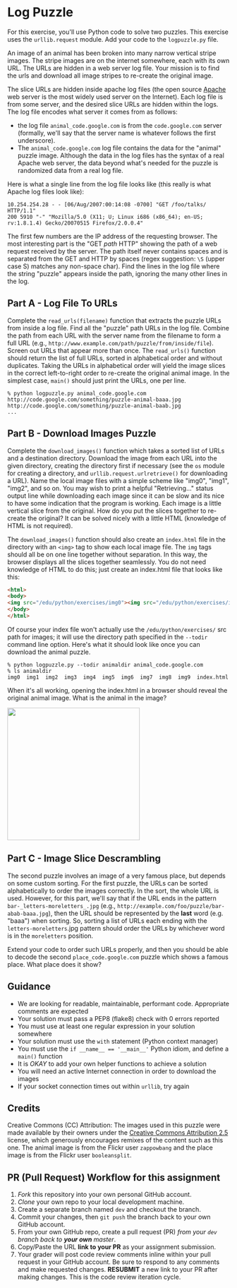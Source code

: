 # Log Puzzle
For this exercise, you'll use Python code to solve two puzzles. This exercise uses the `urllib.request` module. Add your code to the `logpuzzle.py` file.

An image of an animal has been broken into many narrow vertical stripe images. The stripe images are on the internet somewhere, each with its own URL. The URLs are hidden in a web server log file. Your mission is to find the urls and download all image stripes to re-create the original image.

The slice URLs are hidden inside apache log files (the open source [Apache](http://httpd.apache.org/) web server is the most widely used server on the Internet). Each log file is from some server, and the desired slice URLs are hidden within the logs. The log file encodes what server it comes from as follows:

- the log file `animal_code.google.com` is from the `code.google.com` server (formally, we'll say that the server name is whatever follows the first underscore).
- The `animal_code.google.com` log file contains the data for the "animal" puzzle image. Although the data in the log files has the syntax of a real Apache web server, the data beyond what's needed for the puzzle is randomized data from a real log file.

Here is what a single line from the log file looks like (this really is what Apache log files look like):
```
10.254.254.28 - - [06/Aug/2007:00:14:08 -0700] "GET /foo/talks/ HTTP/1.1"
200 5910 "-" "Mozilla/5.0 (X11; U; Linux i686 (x86_64); en-US; rv:1.8.1.4) Gecko/20070515 Firefox/2.0.0.4"
```
The first few numbers are the IP address of the requesting browser. The most interesting part is the "GET _path_ HTTP" showing the path of a web request received by the server. The path itself never contains spaces and is separated from the GET and HTTP by spaces (regex suggestion: `\S` (upper case S) matches any non-space char). Find the lines in the log file where the string "puzzle" appears inside the path, ignoring the many other lines in the log.

## Part A - Log File To URLs
Complete the `read_urls(filename)` function that extracts the puzzle URLs from inside a log file. Find all the "puzzle" path URLs in the log file. Combine the path from each URL with the server name from the filename to form a full URL (e.g., `http://www.example.com/path/puzzle/from/inside/file`). Screen out URLs that appear more than once. The `read_urls()` function should return the list of full URLs, sorted in alphabetical order and without duplicates. Taking the URLs in alphabetical order will yield the image slices in the correct left-to-right order to re-create the original animal image. In the simplest case, `main()` should just print the URLs, one per line.

```console
% python logpuzzle.py animal_code.google.com
http://code.google.com/something/puzzle-animal-baaa.jpg
http://code.google.com/something/puzzle-animal-baab.jpg
...
```

## Part B - Download Images Puzzle
Complete the `download_images()` function which takes a sorted list of URLs and a destination directory. Download the image from each URL into the given directory, creating the directory first if necessary (see the `os` module for creating a directory, and `urllib.request.urlretrieve()` for downloading a URL). Name the local image files with a simple scheme like "img0", "img1", "img2", and so on. You may wish to print a helpful "Retrieving..." status output line while downloading each image since it can be slow and its nice to have some indication that the program is working. Each image is a little vertical slice from the original. How do you put the slices together to re-create the original? It can be solved nicely with a little HTML (knowledge of HTML is not required).

The `download_images()` function should also create an `index.html` file in the directory with an `<img>` tag to show each local image file. The `img` tags should all be on one line together without separation. In this way, the browser displays all the slices together seamlessly. You do not need knowledge of HTML to do this; just create an index.html file that looks like this:

```html
<html>
<body>
<img src="/edu/python/exercises/img0"><img src="/edu/python/exercises/img1"><img src="/edu/python/exercises/img2">...
</body>
</html>
```

Of course your index file won't actually use the `/edu/python/exercises/` src path for images; it will use the directory path specified in the `--todir` command line option. Here's what it should look like once you can download the animal puzzle.

```
% python logpuzzle.py --todir animaldir animal_code.google.com
% ls animaldir
img0  img1  img2  img3  img4  img5  img6  img7  img8  img9  index.html
```

When it's all working, opening the index.html in a browser should reveal the original animal image. What is the animal in the image?

<img src="https://i.ytimg.com/vi/SxvyKqkCXy0/maxresdefault.jpg" width="300" />

## Part C - Image Slice Descrambling
The second puzzle involves an image of a very famous place, but depends on some custom sorting. For the first puzzle, the URLs can be sorted alphabetically to order the images correctly. In the sort, the whole URL is used. However, for this part, we'll say that if the URL ends in the pattern `bar-_letters-moreletters_.jpg` (e.g., `http://example.com/foo/puzzle/bar-abab-baaa.jpg`), then the URL should be represented by the **last** word (e.g. "baaa") when sorting. So, sorting a list of URLs each ending with the `letters-moreletters`.jpg pattern should order the URLs by whichever word is in the `moreletters` position.

Extend your code to order such URLs properly, and then you should be able to decode the second `place_code.google.com` puzzle which shows a famous place. What place does it show?

## Guidance
- We are looking for readable, maintainable, performant code. Appropriate comments are expected
- Your solution must pass a PEP8 (flake8) check with 0 errors reported
- You must use at least one regular expression in your solution somewhere
- Your solution must use the `with` statement (Python context manager)
- You must use the `if __name__ == '__main__'` Python idiom, and define a `main()` function
- It is *OKAY* to add your own helper functions to achieve a solution
- You will need an active Internet connection in order to download the images
- If your socket connection times out within `urllib`, try again

## Credits
Creative Commons (CC) Attribution: The images used in this puzzle were made available by their owners under the [Creative Commons Attribution 2.5](http://creativecommons.org/licenses/by/2.5/) license, which generously encourages remixes of the content such as this one. The animal image is from the Flickr user `zappowbang` and the place image is from the Flickr user `booleansplit`.

## PR (Pull Request) Workflow for this assignment
1. *Fork* this repository into your own personal GitHub account.
2. *Clone* your own repo to your local development machine.
3. Create a separate branch named `dev` and checkout the branch.
5. Commit your changes, then `git push` the branch back to your own GitHub account.
5. From your own GitHub repo, create a pull request (PR) *from your `dev` branch back to **your own** master*.
6. Copy/Paste the URL **link to your PR** as your assignment submission.
7. Your grader will post code review comments inline within your pull request in your GitHub account. Be sure to respond to any comments and make requested changes. **RESUBMIT** a new link to your PR after making changes. This is the code review iteration cycle.
